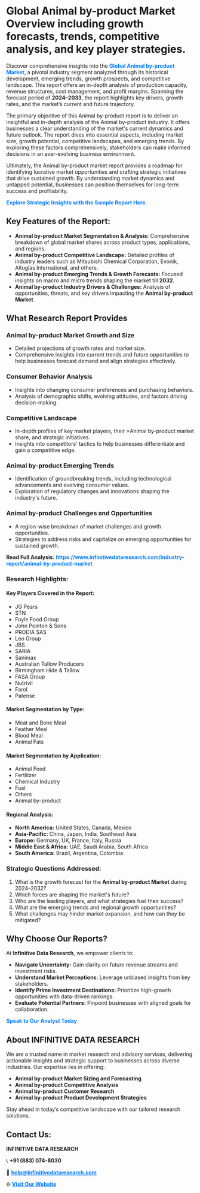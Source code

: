 <h1>Global Animal by-product Market Overview including growth forecasts, trends, competitive analysis, and key player strategies.</h1>
<p>
Discover comprehensive insights into the 
<a href="https://www.infinitivedataresearch.com/industry-report/animal-by-product-market" rel="dofollow" style="color: #007BFF; text-decoration: none;"><strong>Global Animal by-product Market</strong></a>, a pivotal industry segment analyzed through its historical development, emerging trends, growth prospects, and competitive landscape. This report offers an in-depth analysis of production capacity, revenue structures, cost management, and profit margins. Spanning the forecast period of <strong>2024–2033</strong>, the report highlights key drivers, growth rates, and the market’s current and future trajectory.
</p>
<p>
The primary objective of this Animal by-product report is to deliver an insightful and in-depth analysis of the Animal by-product industry. It offers businesses a clear understanding of the market's current dynamics and future outlook. The report dives into essential aspects, including market size, growth potential, competitive landscapes, and emerging trends. By exploring these factors comprehensively, stakeholders can make informed decisions in an ever-evolving business environment.
</p>
<p>
Ultimately, the Animal by-product market report provides a roadmap for identifying lucrative market opportunities and crafting strategic initiatives that drive sustained growth. By understanding market dynamics and untapped potential, businesses can position themselves for long-term success and profitability.
</p>
<p>
<a href="https://www.infinitivedataresearch.com/request-sample/reportId=102726" style="color: #007BFF; text-decoration: none;"><strong>Explore Strategic Insights with the Sample Report Here</strong></a>
</p>

<h2>Key Features of the Report:</h2>
<ul>
<li><strong>Animal by-product Market Segmentation & Analysis:</strong> Comprehensive breakdown of global market shares across product types, applications, and regions.</li>
<li><strong>Animal by-product Competitive Landscape:</strong> Detailed profiles of industry leaders such as Mitsubishi Chemical Corporation, Evonik, Altuglas International, and others.</li>
<li><strong>Animal by-product Emerging Trends & Growth Forecasts:</strong> Focused insights on macro and micro trends shaping the market till <strong>2032</strong>.</li>
<li><strong>Animal by-product Industry Drivers & Challenges:</strong> Analysis of opportunities, threats, and key drivers impacting the <strong>Animal by-product Market</strong>.</li>
</ul>

<h2>What Research Report Provides</h2>
<h3>Animal by-product Market Growth and Size</h3>
<ul>
<li>Detailed projections of growth rates and market size.</li>
<li>Comprehensive insights into current trends and future opportunities to help businesses forecast demand and align strategies effectively.</li>
</ul>

<h3>Consumer Behavior Analysis</h3>
<ul>
<li>Insights into changing consumer preferences and purchasing behaviors.</li>
<li>Analysis of demographic shifts, evolving attitudes, and factors driving decision-making.</li>
</ul>

<h3>Competitive Landscape</h3>
<ul>
<li>In-depth profiles of key market players, their >Animal by-product market share, and strategic initiatives.</li>
<li>Insights into competitors' tactics to help businesses differentiate and gain a competitive edge.</li>
</ul>

<h3>Animal by-product Emerging Trends</h3>
<ul>
<li>Identification of groundbreaking trends, including technological advancements and evolving consumer values.</li>
<li>Exploration of regulatory changes and innovations shaping the industry's future.</li>
</ul>

<h3>Animal by-product Challenges and Opportunities</h3>
<ul>
<li>A region-wise breakdown of market challenges and growth opportunities.</li>
<li>Strategies to address risks and capitalize on emerging opportunities for sustained growth.</li>
</ul>
<p><strong>Read Full Analysis:</strong> <a href="https://www.infinitivedataresearch.com/industry-report/animal-by-product-market" rel="dofollow" style="color: #007BFF; text-decoration: none;"><strong>https://www.infinitivedataresearch.com/industry-report/animal-by-product-market</strong></a></p>
<h3>Research Highlights:</h3>
<h4>Key Players Covered in the Report:</h4>
<ul><li>JG Pears</li><li>STN</li><li>Foyle Food Group</li><li>John Pointon &amp; Sons</li><li>PRODIA SAS</li><li>Leo Group</li><li>JBS</li><li>SARIA</li><li>Sanimax</li><li>Australian Tallow Producers</li><li>Birmingham Hide &amp; Tallow</li><li>FASA Group</li><li>Nutrivil</li><li>Farol</li><li>Patense</li></ul>
<h4>Market Segmentation by Type:</h4>
<ul><li>Meat and Bone Meal</li><li>Feather Meal</li><li>Blood Meal</li><li>Animal Fats</li></ul>
<h4>Market Segmentation by Application:</h4>
<ul><li>Animal Feed</li><li>Fertilizer</li><li>Chemical Industry</li><li>Fuel</li><li>Others</li><li>Animal by-product</li></ul>

<h4>Regional Analysis:</h4>
<ul>
<li><strong>North America:</strong> United States, Canada, Mexico</li>
<li><strong>Asia-Pacific:</strong> China, Japan, India, Southeast Asia</li>
<li><strong>Europe:</strong> Germany, UK, France, Italy, Russia</li>
<li><strong>Middle East & Africa:</strong> UAE, Saudi Arabia, South Africa</li>
<li><strong>South America:</strong> Brazil, Argentina, Colombia</li>
</ul>

<h3>Strategic Questions Addressed:</h3>
<ol>
<li>What is the growth forecast for the <strong>Animal by-product Market</strong> during 2024–2032?</li>
<li>Which forces are shaping the market's future?</li>
<li>Who are the leading players, and what strategies fuel their success?</li>
<li>What are the emerging trends and regional growth opportunities?</li>
<li>What challenges may hinder market expansion, and how can they be mitigated?</li>
</ol>

<h2>Why Choose Our Reports?</h2>
<p>At <strong>Infinitive Data Research</strong>, we empower clients to:</p>
<ul>
<li><strong>Navigate Uncertainty:</strong> Gain clarity on future revenue streams and investment risks.</li>
<li><strong>Understand Market Perceptions:</strong> Leverage unbiased insights from key stakeholders.</li>
<li><strong>Identify Prime Investment Destinations:</strong> Prioritize high-growth opportunities with data-driven rankings.</li>
<li><strong>Evaluate Potential Partners:</strong> Pinpoint businesses with aligned goals for collaboration.</li>
</ul>
<p><a href="https://www.infinitivedataresearch.com/industry-report/animal-by-product-market" rel="dofollow" style="color: #007BFF; text-decoration: none;"><strong>Speak to Our Analyst Today</strong></a></p>

<h2>About INFINITIVE DATA RESEARCH</h2>
<p>We are a trusted name in market research and advisory services, delivering actionable insights and strategic support to businesses across diverse industries. Our expertise lies in offering:</p>
<ul>
<li><strong>Animal by-product Market Sizing and Forecasting</strong></li>
<li><strong>Animal by-product Competitive Analysis</strong></li>
<li><strong>Animal by-product Customer Research</strong></li>
<li><strong>Animal by-product Product Development Strategies</strong></li>
</ul>
<p>Stay ahead in today’s competitive landscape with our tailored research solutions.</p>

<h2>Contact Us:</h2>
<p><strong>INFINITIVE DATA RESEARCH</strong></p>
<p>📞 <strong>+91 (883) 074-8030</strong></p>
<p>📧 <strong><a href="mailto:help@infinitivedataresearch.com" style="color: #007BFF;">help@infinitivedataresearch.com</a></strong></p>
<p>🌐 <strong><a href="https://www.infinitivedataresearch.com" rel="dofollow" style="color: #007BFF;">Visit Our Website</a></strong></p>